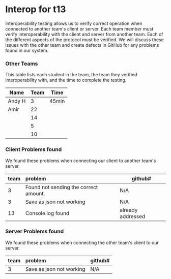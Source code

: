 # Interop for t13

Interoperability testing allows us to verify correct operation when connected to another team's client or server.
Each team member must verify interoperability with the client and server from another team.
Each of the different aspects of the protocol must be verified.
We will discuss these issues with the other team and create defects in GitHub for any problems found in our system.
 
### Other Teams

This table lists each student in the team, the team they verified interoperability with, and the time to complete the testing.

| Name | Team | Time |
| ---- | ---- | ---- |
| Andy H | 3 | 45min |
|Amir| 22| |
| | 14| |
| | 5| |
| | 10| |

### Client Problems found

We found these problems when connecting our client to another team's server.

| team | problem | github# |
| :--- |  :--- | --- |
| 3 | Found not sending the correct amount. | N/A  |
| 3 | Save as json not working | N/A  |
| 13 | Console.log found | already addressed  |


### Server Problems found

We found these problems when connecting the other team's client to our server.

| team |  problem | github# |
| :--- |  :--- | --- |
| 3 | Save as json not working | N/A  |

